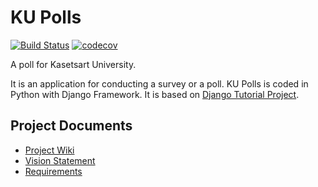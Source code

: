 # KU Polls
[![Build Status](https://app.travis-ci.com/pontakornth/ku-polls.svg?branch=main)](https://app.travis-ci.com/pontakornth/ku-polls)
[![codecov](https://codecov.io/gh/pontakornth/ku-polls/branch/main/graph/badge.svg?token=23YURPKGXX)](https://codecov.io/gh/pontakornth/ku-polls)

A poll for Kasetsart University.

It is an application for conducting a survey or a poll. KU Polls is coded in Python with Django Framework.
It is based on [Django Tutorial Project](https://docs.djangoproject.com/en/3.2/intro/tutorial01/).

## Project Documents
- [Project Wiki](../../wiki)
- [Vision Statement](../../wiki/Vision%20Statement)
- [Requirements](../../wiki/Requirements)

